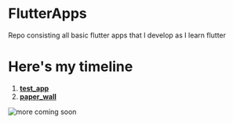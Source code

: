 # FlutterApps
Repo consisting all basic flutter apps that I develop as I learn flutter
# Here's my timeline

1. [**test_app**](https://github.com/AthreshK/FlutterApps/tree/master/test_app)
2. [**paper_wall**](https://github.com/AthreshK/FlutterApps/tree/master/paper_wall)

![more coming soon](https://lh3.googleusercontent.com/proxy/oh7qlDVt1ZD4zRrhqCP-HRn4KePDdaS5Bf2eo8nhYv7QKwXYMi9_8cp3k3_1vTyld4ZG6e709vd687hdMk5NdV1XUoTLlMx6O5vdPlezSNmi57WuVjH3Dnk)
